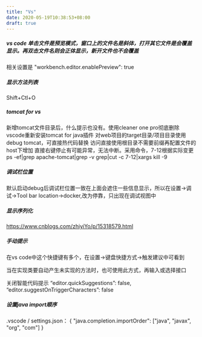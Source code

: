 ```yaml
---
title: "Vs"
date: 2020-05-19T10:38:53+08:00
draft: true
---
```


##### vs code 单击文件是预览模式，窗口上的文件名是斜体，打开其它文件是会覆盖显示。再双击文件名则会正体显示，新开文件也不会覆盖
相关设置是 "workbench.editor.enablePreview": true

##### 显示方法列表
Shift+Ctl+O

##### tomcat for vs
新增tomcat文件目录后，什么提示也没有。使用cleaner one pro彻底删除vscode重新安装tomcat for java插件
对web项目的target目录/项目目录使用debug tomcat，可直接热代码替换
访问直接使用根目录不需要前缀再配置文件的host下增加
<Context path="" docBase="增加到tomcat server目录名称" debug="0" reloadable="false"></Context>
直接右键停止有可能异常，无法中断。采用命令，7-12根据实际变更
ps -ef|grep apache-tomcat|grep -v grep|cut -c 7-12|xargs kill -9

##### 调试栏位置
默认启动debug后调试栏位置一致在上面会遮住一些信息显示，所以在设置->调试->Tool bar location->docker,改为停靠，只出现在调试视图中

##### 显示序列化

https://www.cnblogs.com/zhiyiYo/p/15318579.html

##### 手动提示
在vs code中这个快捷键有多个，在设置->键盘快捷方式->触发建议中可看到

当在实现类要自动产生未实现的方法时，也可使用此方式，再输入或选择接口

关闭智能代码提示
“editor.quickSuggestions”: false,
“editor.suggestOnTriggerCharacters”: false
##### 设置java import顺序
.vscode / settings.json：
{
  "java.completion.importOrder": ["java", "javax", "org", "com"]
}